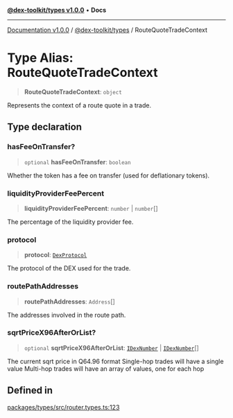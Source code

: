 [**@dex-toolkit/types v1.0.0**](../README.md) • **Docs**

***

[Documentation v1.0.0](../../../packages.md) / [@dex-toolkit/types](../README.md) / RouteQuoteTradeContext

# Type Alias: RouteQuoteTradeContext

> **RouteQuoteTradeContext**: `object`

Represents the context of a route quote in a trade.

## Type declaration

### hasFeeOnTransfer?

> `optional` **hasFeeOnTransfer**: `boolean`

Whether the token has a fee on transfer (used for deflationary tokens).

### liquidityProviderFeePercent

> **liquidityProviderFeePercent**: `number` \| `number`[]

The percentage of the liquidity provider fee.

### protocol

> **protocol**: [`DexProtocol`](DexProtocol.md)

The protocol of the DEX used for the trade.

### routePathAddresses

> **routePathAddresses**: `Address`[]

The addresses involved in the route path.

### sqrtPriceX96AfterOrList?

> `optional` **sqrtPriceX96AfterOrList**: [`IDexNumber`](../interfaces/IDexNumber.md) \| [`IDexNumber`](../interfaces/IDexNumber.md)[]

The current sqrt price in Q64.96 format
Single-hop trades will have a single value
Multi-hop trades will have an array of values, one for each hop

## Defined in

[packages/types/src/router.types.ts:123](https://github.com/niZmosis/dex-toolkit/blob/3d8b41b44787b30fbea5de3ab4737662ffb61bc8/packages/types/src/router.types.ts#L123)
